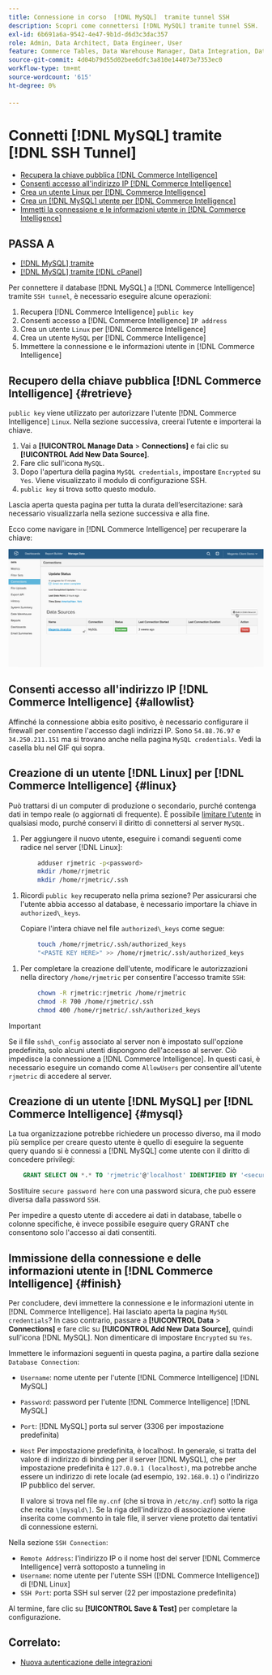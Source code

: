 ```yaml
---
title: Connessione in corso  [!DNL MySQL]  tramite tunnel SSH
description: Scopri come connettersi [!DNL MySQL] tramite tunnel SSH.
exl-id: 6b691a6a-9542-4e47-9b1d-d6d3c3dac357
role: Admin, Data Architect, Data Engineer, User
feature: Commerce Tables, Data Warehouse Manager, Data Integration, Data Import/Export, SQL Report Builder
source-git-commit: 4d04b79d55d02bee6dfc3a810e144073e7353ec0
workflow-type: tm+mt
source-wordcount: '615'
ht-degree: 0%

---
```


# Connetti [!DNL MySQL] tramite [!DNL SSH Tunnel]

* [Recupera la chiave pubblica  [!DNL Commerce Intelligence] ](#retrieve)
* [Consenti accesso all&#39;indirizzo IP  [!DNL Commerce Intelligence] ](#allowlist)
* [Crea un utente Linux per  [!DNL Commerce Intelligence]](#linux)
* [Crea un  [!DNL MySQL]  utente per  [!DNL Commerce Intelligence]](#mysql)
* [Immetti la connessione e le informazioni utente in  [!DNL Commerce Intelligence]](#finish)

## PASSA A

* [[!DNL MySQL] tramite ](../integrations/mysql-via-a-direct-connection.md)
* [[!DNL MySQL] tramite [!DNL cPanel]](../integrations/mysql-via-cpanel.md)

Per connettere il database [!DNL MySQL] a [!DNL Commerce Intelligence] tramite `SSH tunnel`, è necessario eseguire alcune operazioni:

1. Recupera [!DNL Commerce Intelligence] `public key`
1. Consenti accesso a [!DNL Commerce Intelligence] `IP address`
1. Crea un utente `Linux` per [!DNL Commerce Intelligence]
1. Crea un utente `MySQL` per [!DNL Commerce Intelligence]
1. Immettere la connessione e le informazioni utente in [!DNL Commerce Intelligence]


## Recupero della chiave pubblica [!DNL Commerce Intelligence] {#retrieve}

`public key` viene utilizzato per autorizzare l&#39;utente [!DNL Commerce Intelligence] `Linux`. Nella sezione successiva, creerai l’utente e importerai la chiave.

1. Vai a **[!UICONTROL Manage Data** > **Connections]** e fai clic su **[!UICONTROL Add New Data Source]**.
1. Fare clic sull&#39;icona `MySQL`.
1. Dopo l&#39;apertura della pagina `MySQL credentials`, impostare `Encrypted` su `Yes`. Viene visualizzato il modulo di configurazione SSH.
1. `public key` si trova sotto questo modulo.

Lascia aperta questa pagina per tutta la durata dell’esercitazione: sarà necessario visualizzarla nella sezione successiva e alla fine.

Ecco come navigare in [!DNL Commerce Intelligence] per recuperare la chiave:

![Dimostrazione animata della connessione MySQL tramite tunnel SSH](../../../assets/MySQL_SSH.gif)<!--{: width="770"}-->

## Consenti accesso all&#39;indirizzo IP [!DNL Commerce Intelligence] {#allowlist}

Affinché la connessione abbia esito positivo, è necessario configurare il firewall per consentire l&#39;accesso dagli indirizzi IP. Sono `54.88.76.97` e `34.250.211.151` ma si trovano anche nella pagina `MySQL credentials`. Vedi la casella blu nel GIF qui sopra.

## Creazione di un utente [!DNL Linux] per [!DNL Commerce Intelligence] {#linux}

Può trattarsi di un computer di produzione o secondario, purché contenga dati in tempo reale (o aggiornati di frequente). È possibile [limitare l&#39;utente](../../../administrator/account-management/restrict-db-access.md) in qualsiasi modo, purché conservi il diritto di connettersi al server `MySQL`.

1. Per aggiungere il nuovo utente, eseguire i comandi seguenti come radice nel server [!DNL Linux]:

```bash
        adduser rjmetric -p<password>
        mkdir /home/rjmetric
        mkdir /home/rjmetric/.ssh
```

1. Ricordi `public key` recuperato nella prima sezione? Per assicurarsi che l&#39;utente abbia accesso al database, è necessario importare la chiave in `authorized\_keys`.

   Copiare l&#39;intera chiave nel file `authorized\_keys` come segue:

```bash
        touch /home/rjmetric/.ssh/authorized_keys
        "<PASTE KEY HERE>" >> /home/rjmetric/.ssh/authorized_keys
```

1. Per completare la creazione dell&#39;utente, modificare le autorizzazioni nella directory `/home/rjmetric` per consentire l&#39;accesso tramite `SSH`:

```bash
        chown -R rjmetric:rjmetric /home/rjmetric
        chmod -R 700 /home/rjmetric/.ssh
        chmod 400 /home/rjmetric/.ssh/authorized_keys
```

>[!IMPORTANT]
>
>Se il file `sshd\_config` associato al server non è impostato sull&#39;opzione predefinita, solo alcuni utenti dispongono dell&#39;accesso al server. Ciò impedisce la connessione a [!DNL Commerce Intelligence]. In questi casi, è necessario eseguire un comando come `AllowUsers` per consentire all&#39;utente `rjmetric` di accedere al server.

## Creazione di un utente [!DNL MySQL] per [!DNL Commerce Intelligence] {#mysql}

La tua organizzazione potrebbe richiedere un processo diverso, ma il modo più semplice per creare questo utente è quello di eseguire la seguente query quando si è connessi a [!DNL MySQL] come utente con il diritto di concedere privilegi:

```sql
    GRANT SELECT ON *.* TO 'rjmetric'@'localhost' IDENTIFIED BY '<secure password here>';
```

Sostituire `secure password here` con una password sicura, che può essere diversa dalla password `SSH`.

Per impedire a questo utente di accedere ai dati in database, tabelle o colonne specifiche, è invece possibile eseguire query GRANT che consentono solo l&#39;accesso ai dati consentiti.

## Immissione della connessione e delle informazioni utente in [!DNL Commerce Intelligence] {#finish}

Per concludere, devi immettere la connessione e le informazioni utente in [!DNL Commerce Intelligence]. Hai lasciato aperta la pagina `MySQL credentials`? In caso contrario, passare a **[!UICONTROL Data** > **Connections]** e fare clic su **[!UICONTROL Add New Data Source]**, quindi sull&#39;icona [!DNL MySQL]. Non dimenticare di impostare `Encrypted` su `Yes`.

Immettere le informazioni seguenti in questa pagina, a partire dalla sezione `Database Connection`:

* `Username`: nome utente per l&#39;utente [!DNL Commerce Intelligence] [!DNL MySQL]
* `Password`: password per l&#39;utente [!DNL Commerce Intelligence] [!DNL MySQL]
* `Port`: [!DNL MySQL] porta sul server (3306 per impostazione predefinita)
* `Host` Per impostazione predefinita, è localhost. In generale, si tratta del valore di indirizzo di binding per il server [!DNL MySQL], che per impostazione predefinita è `127.0.0.1 (localhost)`, ma potrebbe anche essere un indirizzo di rete locale (ad esempio, `192.168.0.1`) o l&#39;indirizzo IP pubblico del server.

  Il valore si trova nel file `my.cnf` (che si trova in `/etc/my.cnf`) sotto la riga che recita `\[mysqld\]`. Se la riga dell&#39;indirizzo di associazione viene inserita come commento in tale file, il server viene protetto dai tentativi di connessione esterni.

Nella sezione `SSH Connection`:

* `Remote Address`: l&#39;indirizzo IP o il nome host del server [!DNL Commerce Intelligence] verrà sottoposto a tunneling in
* `Username`: nome utente per l&#39;utente SSH ([!DNL Commerce Intelligence]) di [!DNL Linux]
* `SSH Port`: porta SSH sul server (22 per impostazione predefinita)

Al termine, fare clic su **[!UICONTROL Save & Test]** per completare la configurazione.

## Correlato:

* [Nuova autenticazione delle integrazioni](https://experienceleague.adobe.com/docs/commerce-knowledge-base/kb/how-to/mbi-reauthenticating-integrations.html)
